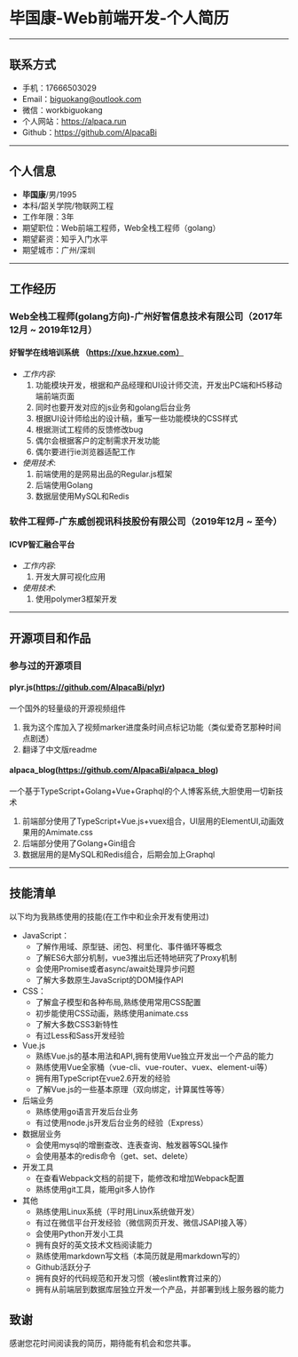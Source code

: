 # 毕国康-Web前端开发-个人简历   

---

## 联系方式

- 手机：17666503029
- Email：biguokang@outlook.com 
- 微信：workbiguokang 
- 个人网站：https://alpaca.run
- Github：https://github.com/AlpacaBi

---

## 个人信息

 - **毕国康**/男/1995 
 - 本科/韶关学院/物联网工程
 - 工作年限：3年
 - 期望职位：Web前端工程师，Web全栈工程师（golang）
 - 期望薪资：知乎入门水平
 - 期望城市：广州/深圳

---

## 工作经历

### Web全栈工程师(golang方向)-广州好智信息技术有限公司（2017年12月 ~ 2019年12月）  

#### 好智学在线培训系统 （https://xue.hzxue.com）
- *工作内容*:
    1. 功能模块开发，根据和产品经理和UI设计师交流，开发出PC端和H5移动端前端页面
    2. 同时也要开发对应的js业务和golang后台业务
    3. 根据UI设计师给出的设计稿，重写一些功能模块的CSS样式
    4. 根据测试工程师的反馈修改bug
    5. 偶尔会根据客户的定制需求开发功能
    6. 偶尔要进行ie浏览器适配工作
- *使用技术*:
    1. 前端使用的是网易出品的Regular.js框架
    2. 后端使用Golang
    3. 数据层使用MySQL和Redis

### 软件工程师-广东威创视讯科技股份有限公司（2019年12月 ~ 至今）
#### ICVP智汇融合平台
- *工作内容*:  
    1. 开发大屏可视化应用
- *使用技术*:  
    1. 使用polymer3框架开发

---

## 开源项目和作品

### 参与过的开源项目

#### plyr.js(https://github.com/AlpacaBi/plyr)
一个国外的轻量级的开源视频组件
1. 我为这个库加入了视频marker进度条时间点标记功能（类似爱奇艺那种时间点剧透）
2. 翻译了中文版readme
#### alpaca_blog(https://github.com/AlpacaBi/alpaca_blog)
一个基于TypeScript+Golang+Vue+Graphql的个人博客系统,大胆使用一切新技术
1. 前端部分使用了TypeScript+Vue.js+vuex组合，UI层用的ElementUI,动画效果用的Amimate.css
2. 后端部分使用了Golang+Gin组合
3. 数据层用的是MySQL和Redis组合，后期会加上Graphql

---

## 技能清单

以下均为我熟练使用的技能(在工作中和业余开发有使用过)

- JavaScript：
    - 了解作用域、原型链、闭包、柯里化、事件循环等概念
    - 了解ES6大部分机制，vue3推出后还特地研究了Proxy机制
    - 会使用Promise或者async/await处理异步问题
    - 了解大多数原生JavaScript的DOM操作API
- CSS：
    - 了解盒子模型和各种布局,熟练使用常用CSS配置
    - 初步能使用CSS动画，熟练使用animate.css
    - 了解大多数CSS3新特性
    - 有过Less和Sass开发经验
- Vue.js
    - 熟练Vue.js的基本用法和API,拥有使用Vue独立开发出一个产品的能力
    - 熟练使用Vue全家桶（vue-cli、vue-router、vuex、element-ui等）
    - 拥有用TypeScript在vue2.6开发的经验
    - 了解Vue.js的一些基本原理（双向绑定，计算属性等等）
- 后端业务
    - 熟练使用go语言开发后台业务
    - 有过使用node.js开发后台业务的经验（Express）
- 数据层业务
    - 会使用mysql的增删查改、连表查询、触发器等SQL操作
    - 会使用基本的redis命令（get、set、delete）
- 开发工具
    - 在查看Webpack文档的前提下，能修改和增加Webpack配置
    - 熟练使用git工具，能用git多人协作
- 其他
    - 熟练使用Linux系统（平时用Linux系统做开发）
    - 有过在微信平台开发经验（微信网页开发、微信JSAPI接入等）
    - 会使用Python开发小工具
    - 拥有良好的英文技术文档阅读能力
    - 熟练使用markdown写文档（本简历就是用markdown写的）
    - Github活跃分子
    - 拥有良好的代码规范和开发习惯（被eslint教育过来的）
    - 拥有从前端层到数据库层独立开发一个产品，并部署到线上服务器的能力


## 致谢
感谢您花时间阅读我的简历，期待能有机会和您共事。
